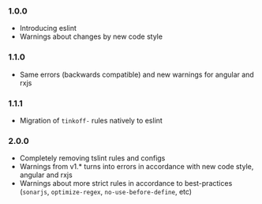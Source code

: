 ### 1.0.0
- Introducing eslint
- Warnings about changes by new code style

### 1.1.0
- Same errors (backwards compatible) and new warnings for angular and rxjs

### 1.1.1
- Migration of `tinkoff-` rules natively to eslint

### 2.0.0
- Completely removing tslint rules and configs
- Warnings from v1.* turns into errors in accordance with new code style, angular and rxjs
- Warnings about more strict rules in accordance to best-practices (`sonarjs`, `optimize-regex`, `no-use-before-define`, etc)
